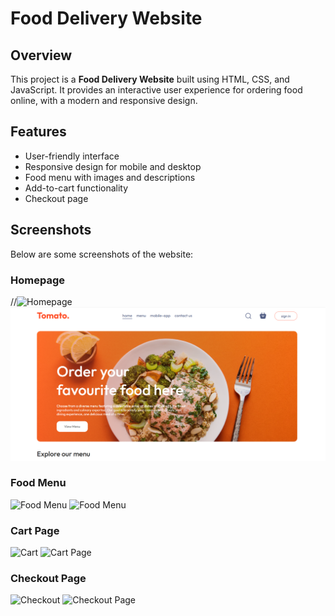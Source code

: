 # Food Delivery Website

## Overview
This project is a **Food Delivery Website** built using HTML, CSS, and JavaScript. It provides an interactive user experience for ordering food online, with a modern and responsive design.

## Features
- User-friendly interface
- Responsive design for mobile and desktop
- Food menu with images and descriptions
- Add-to-cart functionality
- Checkout page

## Screenshots
Below are some screenshots of the website:

### Homepage
//![Homepage](images/Screenshot(75).png)
<img src="images/Screenshot (75).png" alt="Homepage" width="600"/>

### Food Menu
![Food Menu](images/food-menu.png)
<img src="images/food-menu.png" alt="Food Menu" width="600"/>

### Cart Page
![Cart](images/cart.png)
<img src="images/cart.png" alt="Cart Page" width="600"/>

### Checkout Page
![Checkout](images/checkout.png)
<img src="images/checkout.png" alt="Checkout Page" width="600"/>








